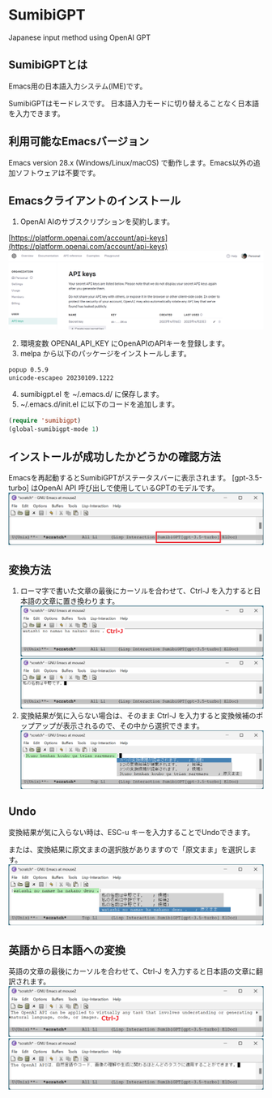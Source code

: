 # SumibiGPT

Japanese input method using OpenAI GPT

## SumibiGPTとは

Emacs用の日本語入力システム(IME)です。

SumibiGPTはモードレスです。
日本語入力モードに切り替えることなく日本語を入力できます。

## 利用可能なEmacsバージョン

Emacs version 28.x (Windows/Linux/macOS) で動作します。Emacs以外の追加ソフトウェアは不要です。

## Emacsクライアントのインストール

1. OpenAI AIのサブスクリプションを契約します。

[https://platform.openai.com/account/api-keys](https://platform.openai.com/account/api-keys)
![image.png](./images/img_8.png)

2. 環境変数 OPENAI\_API\_KEY にOpenAPIのAPIキーを登録します。
3. melpa から以下のパッケージをインストールします。

```
popup 0.5.9
unicode-escapeo 20230109.1222
```

4. sumibigpt.el を \~/.emacs.d/ に保存します。
5. \~/.emacs.d/init.el に以下のコードを追加します。

```lisp
(require 'sumibigpt)
(global-sumibigpt-mode 1)
```

## インストールが成功したかどうかの確認方法

Emacsを再起動するとSumibiGPTがステータスバーに表示されます。
[gpt-3.5-turbo] はOpenAI API 呼び出しで使用しているGPTのモデルです。
![image.png](./images/img_9.png)

## 変換方法

1. ローマ字で書いた文章の最後にカーソルを合わせて、Ctrl-J を入力すると日本語の文章に置き換わります。
    ![image.png](./images/img_15.png)
    ![image.png](./images/img_16.png)
2. 変換結果が気に入らない場合は、そのまま Ctrl-J を入力すると変換候補のポップアップが表示されるので、その中から選択できます。
    ![image.png](./images/img_11.png)

## Undo

変換結果が気に入らない時は、ESC-u キーを入力することでUndoできます。

または、変換結果に原文ままの選択肢がありますので「原文まま」を選択します。
![image.png](./images/img_10.png)

## 英語から日本語への変換

英語の文章の最後にカーソルを合わせて、Ctrl-J を入力すると日本語の文章に翻訳されます。
![image.png](./images/img_13.png)
![image.png](./images/img_14.png)